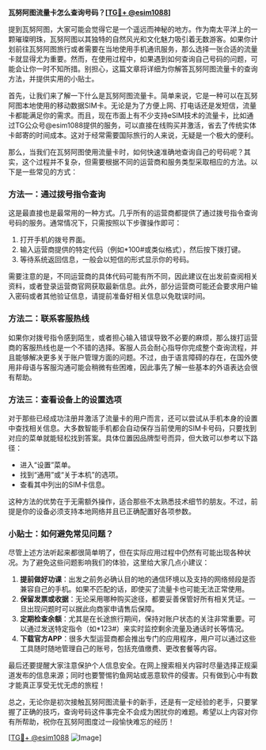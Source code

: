 **瓦努阿图流量卡怎么查询号码？[[TG💪+ @esim1088](https://t.me/s/esim1088)]**

提到瓦努阿图，大家可能会觉得它是一个遥远而神秘的地方。作为南太平洋上的一颗璀璨明珠，瓦努阿图以其独特的自然风光和文化魅力吸引着无数游客。如果你计划前往瓦努阿图旅行或者需要在当地使用手机通讯服务，那么选择一张合适的流量卡就显得尤为重要。然而，在使用过程中，如果遇到如何查询自己号码的问题，可能会让你一时不知所措。别担心，这篇文章将详细为你解答瓦努阿图流量卡的查询方法，并提供实用的小贴士。

首先，让我们来了解一下什么是瓦努阿图流量卡。简单来说，它是一种可以在瓦努阿图本地使用的移动数据SIM卡。无论是为了方便上网、打电话还是发短信，流量卡都能满足你的需求。而且，现在市面上有不少支持eSIM技术的流量卡，比如通过TG公众号@esim1088提供的服务，可以直接在线购买并激活，省去了传统实体卡邮寄的时间成本。这对于经常需要国际旅行的人来说，无疑是一个极大的便利。

那么，当我们在瓦努阿图使用流量卡时，如何快速准确地查询自己的号码呢？其实，这个过程并不复杂，但需要根据不同的运营商和服务类型采取相应的方法。以下是一些常见的方式：

### 方法一：通过拨号指令查询

这是最直接也是最常用的一种方式。几乎所有的运营商都提供了通过拨号指令查询号码的服务。通常情况下，只需按照以下步骤操作即可：

1. 打开手机的拨号界面。
2. 输入运营商提供的特定代码（例如*100#或类似格式），然后按下拨打键。
3. 等待系统返回信息，一般会以短信的形式显示你的号码。

需要注意的是，不同运营商的具体代码可能有所不同，因此建议在出发前查阅相关资料，或者登录运营商官网获取最新信息。此外，部分运营商可能还会要求用户输入密码或者其他验证信息，请提前准备好相关信息以免耽误时间。

### 方法二：联系客服热线

如果你对拨号指令感到陌生，或者担心输入错误导致不必要的麻烦，那么拨打运营商的客服热线也是一个不错的选择。客服人员会耐心指导你完成整个查询流程，并且能够解决更多关于账户管理方面的问题。不过，由于语言障碍的存在，在国外使用非母语与客服沟通可能会稍微有些困难，因此事先了解一些基本的外语表达会很有帮助。

### 方法三：查看设备上的设置选项

对于那些已经成功注册并激活了流量卡的用户而言，还可以尝试从手机本身的设置中查找相关信息。大多数智能手机都会自动保存当前使用的SIM卡号码，只要找到对应的菜单就能轻松找到答案。具体位置因品牌型号而异，但大致可以参考以下路径：

- 进入“设置”菜单。
- 找到“通用”或“关于本机”的选项。
- 查看其中列出的SIM卡信息。

这种方法的优势在于无需额外操作，适合那些不太熟悉技术细节的朋友。不过，前提是你的设备必须支持本地网络并且已正确配置好各项参数。

### 小贴士：如何避免常见问题？

尽管上述方法听起来都很简单明了，但在实际应用过程中仍然有可能出现各种状况。为了避免这些问题影响我们的体验，这里给大家几点小建议：

1. **提前做好功课**：出发之前务必确认目的地的通信环境以及支持的网络频段是否兼容自己的手机。如果不匹配的话，即使买了流量卡也可能无法正常使用。
2. **保留发票或收据**：无论采用哪种购买途径，都要妥善保管好所有相关凭证。一旦出现问题时可以据此向商家申请售后保障。
3. **定期检查余额**：尤其是在长途旅行期间，保持对账户状态的关注非常重要。可以通过发送特定指令（如*123#）来实时监控剩余流量及通话时长等情况。
4. **下载官方APP**：很多大型运营商都会推出专门的应用程序，用户可以通过这些工具随时随地管理自己的账号，包括充值缴费、更改套餐等内容。

最后还要提醒大家注意保护个人信息安全。在网上搜索相关内容时尽量选择正规渠道发布的信息来源；同时也要警惕钓鱼网站或恶意软件的侵害。只有做到心中有数才能真正享受无忧无虑的旅程！

总之，无论你是初次接触瓦努阿图流量卡的新手，还是有一定经验的老手，只要掌握了正确的技巧，查询号码这件事完全不会成为困扰你的难题。希望以上内容对你有所帮助，祝你在瓦努阿图度过一段愉快难忘的经历！ 

[[TG💪+ @esim1088](https://t.me/s/esim1088) ![Image](https://i.postimg.cc/4NQfJmqS/Snipaste-2025-05-13-00-14-12.png)]